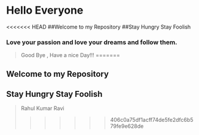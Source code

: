 # Hello Everyone
<<<<<<< HEAD
##Welcome to my Repository
##Stay Hungry Stay Foolish
### Love your passion and love your dreams and follow them.
> Good Bye , Have a nice Day!!!
=======
## Welcome to my Repository
## Stay Hungry Stay Foolish
> Rahul Kumar Ravi
>>>>>>> 406c0a75df1acff74de5fe2dfc6b579fe9e628de
